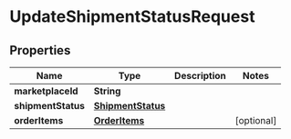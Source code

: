 # UpdateShipmentStatusRequest

## Properties
Name | Type | Description | Notes
------------ | ------------- | ------------- | -------------
**marketplaceId** | **String** |  | 
**shipmentStatus** | [**ShipmentStatus**](ShipmentStatus.md) |  | 
**orderItems** | [**OrderItems**](OrderItems.md) |  |  [optional]
